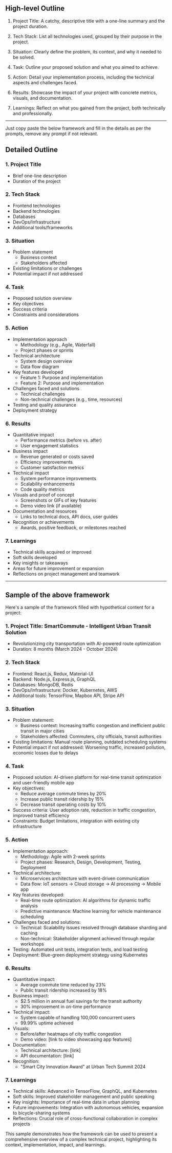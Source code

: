 ## High-level Outline

1. Project Title: A catchy, descriptive title with a one-line summary and the project duration.

2. Tech Stack: List all technologies used, grouped by their purpose in the project.

3. Situation: Clearly define the problem, its context, and why it needed to be solved.

4. Task: Outline your proposed solution and what you aimed to achieve.

5. Action: Detail your implementation process, including the technical aspects and challenges faced.

6. Results: Showcase the impact of your project with concrete metrics, visuals, and documentation.

7. Learnings: Reflect on what you gained from the project, both technically and professionally.

---

Just copy paste the below framework and fill in the details as per the prompts, remove any prompt if not relevant.

## Detailed Outline

### 1. Project Title
   - Brief one-line description
   - Duration of the project

### 2. Tech Stack
   - Frontend technologies
   - Backend technologies
   - Databases
   - DevOps/Infrastructure
   - Additional tools/frameworks

### 3. Situation
   - Problem statement
     - Business context
     - Stakeholders affected
   - Existing limitations or challenges
   - Potential impact if not addressed

### 4. Task
   - Proposed solution overview
   - Key objectives
   - Success criteria
   - Constraints and considerations

### 5. Action
   - Implementation approach
     - Methodology (e.g., Agile, Waterfall)
     - Project phases or sprints
   - Technical architecture
     - System design overview
     - Data flow diagram
   - Key features developed
     - Feature 1: Purpose and implementation
     - Feature 2: Purpose and implementation
   - Challenges faced and solutions
     - Technical challenges
     - Non-technical challenges (e.g., time, resources)
   - Testing and quality assurance
   - Deployment strategy

### 6. Results
   - Quantitative impact
     - Performance metrics (before vs. after)
     - User engagement statistics
   - Business impact
     - Revenue generated or costs saved
     - Efficiency improvements
     - Customer satisfaction metrics
   - Technical impact
     - System performance improvements
     - Scalability enhancements
     - Code quality metrics
   - Visuals and proof of concept
     - Screenshots or GIFs of key features
     - Demo video link (if available)
   - Documentation and resources
     - Links to technical docs, API docs, user guides
   - Recognition or achievements
     - Awards, positive feedback, or milestones reached

### 7. Learnings
   - Technical skills acquired or improved
   - Soft skills developed
   - Key insights or takeaways
   - Areas for future improvement or expansion
   - Reflections on project management and teamwork

---

## Sample of the above framework

Here's a sample of the framework filled with hypothetical content for a project:

### 1. Project Title: SmartCommute - Intelligent Urban Transit Solution
   - Revolutionizing city transportation with AI-powered route optimization
   - Duration: 8 months (March 2024 - October 2024)

### 2. Tech Stack
   - Frontend: React.js, Redux, Material-UI
   - Backend: Node.js, Express.js, GraphQL
   - Databases: MongoDB, Redis
   - DevOps/Infrastructure: Docker, Kubernetes, AWS
   - Additional tools: TensorFlow, Mapbox API, Stripe API

### 3. Situation
   - Problem statement:
     - Business context: Increasing traffic congestion and inefficient public transit in major cities
     - Stakeholders affected: Commuters, city officials, transit authorities
   - Existing limitations: Manual route planning, outdated scheduling systems
   - Potential impact if not addressed: Worsening traffic, increased pollution, economic losses due to delays

### 4. Task
   - Proposed solution: AI-driven platform for real-time transit optimization and user-friendly mobile app
   - Key objectives:
     - Reduce average commute times by 20%
     - Increase public transit ridership by 15%
     - Decrease transit operating costs by 10%
   - Success criteria: User adoption rate, reduction in traffic congestion, improved transit efficiency
   - Constraints: Budget limitations, integration with existing city infrastructure

### 5. Action
   - Implementation approach:
     - Methodology: Agile with 2-week sprints
     - Project phases: Research, Design, Development, Testing, Deployment
   - Technical architecture:
     - Microservices architecture with event-driven communication
     - Data flow: IoT sensors → Cloud storage → AI processing → Mobile app
   - Key features developed:
     - Real-time route optimization: AI algorithms for dynamic traffic analysis
     - Predictive maintenance: Machine learning for vehicle maintenance scheduling
   - Challenges faced and solutions:
     - Technical: Scalability issues resolved through database sharding and caching
     - Non-technical: Stakeholder alignment achieved through regular workshops
   - Testing: Automated unit tests, integration tests, and load testing
   - Deployment: Blue-green deployment strategy using Kubernetes

### 6. Results
   - Quantitative impact:
     - Average commute time reduced by 23%
     - Public transit ridership increased by 18%
   - Business impact:
     - $2.5 million in annual fuel savings for the transit authority
     - 30% improvement in on-time performance
   - Technical impact:
     - System capable of handling 100,000 concurrent users
     - 99.99% uptime achieved
   - Visuals:
     - Before/after heatmaps of city traffic congestion
     - Demo video: [link to video showcasing app features]
   - Documentation:
     - Technical architecture: [link]
     - API documentation: [link]
   - Recognition:
     - "Smart City Innovation Award" at Urban Tech Summit 2024

### 7. Learnings
   - Technical skills: Advanced in TensorFlow, GraphQL, and Kubernetes
   - Soft skills: Improved stakeholder management and public speaking
   - Key insights: Importance of real-time data in urban planning
   - Future improvements: Integration with autonomous vehicles, expansion to bicycle-sharing systems
   - Reflections: Crucial role of cross-functional collaboration in complex projects

This sample demonstrates how the framework can be used to present a comprehensive overview of a complex technical project, highlighting its context, implementation, impact, and learnings.
